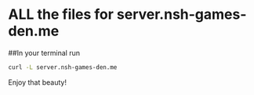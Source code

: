 # ALL the files for server.nsh-games-den.me


##In your terminal run
``` bash
curl -L server.nsh-games-den.me
```
Enjoy that beauty!

